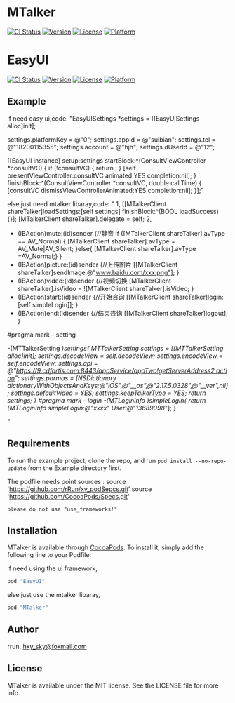 # MTalker

[![CI Status](http://img.shields.io/travis/rrun/MTalker.svg?style=flat)](https://travis-ci.org/rrun/MTalker)
[![Version](https://img.shields.io/cocoapods/v/MTalker.svg?style=flat)](https://github.com/rRun/xy_podSepcs/MTalker)
[![License](https://img.shields.io/cocoapods/l/MTalker.svg?style=flat)](https://github.com/rRun/xy_podSepcs/MTalker)
[![Platform](https://img.shields.io/cocoapods/p/MTalker.svg?style=flat)](https://github.com/rRun/xy_podSepcs/MTalker)

# EasyUI

[![CI Status](http://img.shields.io/travis/rrun/MTalker.svg?style=flat)](https://travis-ci.org/rrun/MTalker)
[![Version](https://img.shields.io/cocoapods/v/MTalker.svg?style=flat)](https://github.com/rRun/xy_podSepcs/MTalker)
[![License](https://img.shields.io/cocoapods/l/MTalker.svg?style=flat)](https://github.com/rRun/xy_podSepcs/MTalker)
[![Platform](https://img.shields.io/cocoapods/p/MTalker.svg?style=flat)](https://github.com/rRun/xy_podSepcs/MTalker)


## Example
if need easy ui,code:
"EasyUISettings *settings = [[EasyUISettings alloc]init];

settings.platformKey = @"0";
settings.appId = @"suibian";
settings.tel = @"18200115355";
settings.account = @"hjh";
settings.dUserId = @"12";

[[EasyUI instance] setup:settings startBlock:^(ConsultViewController *consultVC) {
if (!consultVC) {
return ;
}
[self presentViewController:consultVC animated:YES completion:nil];
} finishBlock:^(ConsultViewController *consultVC, double callTime) {
[consultVC dismissViewControllerAnimated:YES completion:nil];
}];"

else just need mtalker libaray,code:
"
1,
[[MTalkerClient shareTalker]loadSettings:[self settings] finishBlock:^(BOOL loadSuccess) {}];
[MTalkerClient shareTalker].delegate = self;
2,
- (IBAction)mute:(id)sender {//静音
if ([MTalkerClient shareTalker].avType == AV_Normal) {
[MTalkerClient shareTalker].avType = AV_Mute|AV_Silent;
}else{
[MTalkerClient shareTalker].avType =AV_Normal;}
}
- (IBAction)picture:(id)sender {//上传图片
[[MTalkerClient shareTalker]sendImage:@"www.baidu.com/xxx.png"];
}
- (IBAction)video:(id)sender {//视频切换
[MTalkerClient shareTalker].isVideo = ![MTalkerClient shareTalker].isVideo;
}
- (IBAction)start:(id)sender {//开始咨询
[[MTalkerClient shareTalker]login:[self simpleLogin]];
}
- (IBAction)end:(id)sender {//结束咨询
[[MTalkerClient shareTalker]logout];
}

#pragma mark - setting

-(MTTalkerSetting *)settings{
MTTalkerSetting *settings = [[MTTalkerSetting alloc]init];
settings.decodeView = self.decodeView;
settings.encodeView = self.encodeView;
settings.api = @"https://9.cdfortis.com:8443/appService/appTwo!getServerAddress2.action";
settings.parmas = [NSDictionary dictionaryWithObjectsAndKeys:@"iOS",@"__os",@"2.17.5.0328",@"__ver",nil];
settings.defaultVideo = YES;
settings.keepTalkerType = YES;
return settings;
} 
#pragma mark - login
-(MTLoginInfo *)simpleLogin{
return [MTLoginInfo simpleLogin:@"xxxx" User:@"13689098***"];
}

"

## Requirements


To run the example project, clone the repo, and run `pod install --no-repo-update` from the Example directory first.

The podfile needs point sources :
    source 'https://github.com/rRun/xy_podSepcs.git'
    source 'https://github.com/CocoaPods/Specs.git'
    
    please do not use "use_frameworks!"

## Installation

MTalker is available through [CocoaPods](http://cocoapods.org). To install
it, simply add the following line to your Podfile:

if need using the ui framework,


```ruby
pod "EasyUI" 
```
else just use the mtalker libaray,

```ruby
pod "MTalker" 
```

## Author

rrun, hxy_sky@foxmail.com

## License

MTalker is available under the MIT license. See the LICENSE file for more info.
